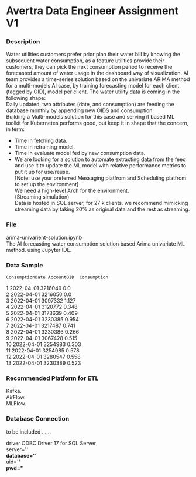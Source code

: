 # Avertra Data Engineer Assignment V1

### Description 
Water utilities customers prefer prior plan their water bill by knowing the subsequent water consumption, as a feature utilities provide their customers, they can pick the next consumption period to receive the forecasted amount of water usage in the dashboard way of visualization. AI team provides a time-series solution based on the univariate ARIMA method for a multi-models AI case, by training forecasting model for each client (tagged by OID), model per client. The water utility data is coming in the following shape:  
Daily updated, two attributes (date, and consumption) are feeding the database monthly by appending new OIDS and consumption.  
Building a Multi-models solution for this case and serving it based ML toolkit for Kubernetes performs good, but keep it in shape that the concern, in term:  
 - Time in fetching data.  
 - Time in retraining model.  
 - Time in evaluate model fed by new consumption data.   
 - We are looking for a solution to automate extracting data from the feed and use it to update the ML model with relative performance metrics to put it up for use/reuse.    
[Note: use your preferred Messaging platfrom and Scheduling platfrom to set up the environment]  
We need a high-level Arch for the environment.  
(Streaming simulation)  
Data is hosted in SQL server, for 27 k clients. we recommend mimicking streaming data by taking 20% as original data and the rest as streaming.   

### File 

arima-univarient-solution.ipynb     
The AI forecasting water consumption solution based Arima univariate ML method. using Jupyter IDE.  
### Data Sample 
	ConsumptionDate	AccountOID	Consumption
1	2022-04-01	3216049	0.0  
2	2022-04-01	3216050	0.0  
3	2022-04-01	3097332	1.127  
4	2022-04-01	3120772	0.348  
5	2022-04-01	3173639	0.409  
6	2022-04-01	3230385	0.954  
7	2022-04-01	3217487	0.741  
8	2022-04-01	3230386	0.266  
9	2022-04-01	3067428	0.515  
10	2022-04-01	3254983	0.303  
11	2022-04-01	3254985	0.578  
12	2022-04-01	3280547	0.558  
13	2022-04-01	3230389	0.523  
### Recommended Platform for ETL
Kafka.   
AirFlow.   
MLFlow.   
### Database Connection

to be included ......   
     
driver ODBC Driver 17 for SQL Server   
server='******'    
database='******'   
uid='******'   
pwd='******'  
